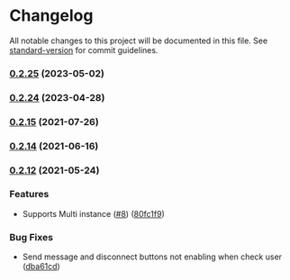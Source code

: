 # Changelog

All notable changes to this project will be documented in this file. See [standard-version](https://github.com/conventional-changelog/standard-version) for commit guidelines.

### [0.2.25](https://github.com/totvs/tds-monitor-standalone/compare/v0.2.24...v0.2.25) (2023-05-02)

### [0.2.24](https://github.com/totvs/tds-monitor-standalone/compare/v0.2.21...v0.2.24) (2023-04-28)

### [0.2.15](https://github.com/totvs/tds-monitor-standalone/compare/v0.2.14...v0.2.15) (2021-07-26)

### [0.2.14](https://github.com/totvs/tds-monitor-standalone/compare/v0.2.12...v0.2.14) (2021-06-16)

### [0.2.12](https://github.com/totvs/tds-monitor-standalone/compare/v0.0.11...v0.2.12) (2021-05-24)


### Features

* Supports Multi instance ([#8](https://github.com/totvs/tds-monitor-standalone/issues/8)) ([80fc1f9](https://github.com/totvs/tds-monitor-standalone/commit/80fc1f97f31cc035fd035f39d62052d16688b135))


### Bug Fixes

* Send message and disconnect buttons not enabling when check user ([dba61cd](https://github.com/totvs/tds-monitor-standalone/commit/dba61cda351ee1b24e7252c827e7ab56643e243f))
